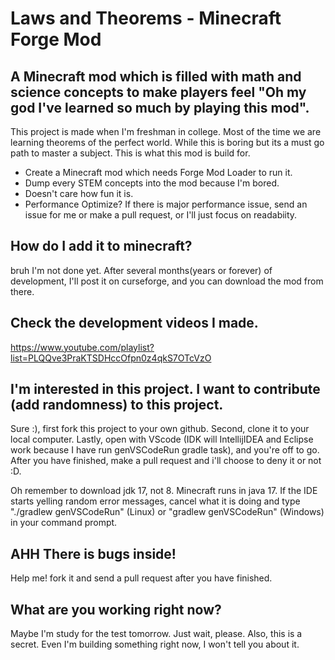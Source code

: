 # Laws and Theorems - Minecraft Forge Mod

## A Minecraft mod which is filled with math and science concepts to make players feel "Oh my god I've learned so much by playing this mod".

This project is made when I'm freshman in college. Most of the time we are learning theorems of the perfect world. While this is boring but its a must go path to master a subject. This is what this mod is build for.

* Create a Minecraft mod which needs Forge Mod Loader to run it.
* Dump every STEM concepts into the mod because I'm bored.
* Doesn't care how fun it is.
* Performance Optimize? If there is major performance issue, send an issue for me or make a pull request, or I'll just focus on readabiity.

## How do I add it to minecraft?

bruh I'm not done yet. After several months(years or forever) of development, I'll post it on curseforge, and you can download the mod from there.

## Check the development videos I made.
https://www.youtube.com/playlist?list=PLQQve3PraKTSDHccOfpn0z4qkS7OTcVzO

## I'm interested in this project. I want to contribute (add randomness) to this project.

Sure :), first fork this project to your own github. Second, clone it to your local computer. Lastly, open with VScode (IDK will IntellijIDEA and Eclipse work because I have run genVSCodeRun gradle task), and you're off to go. After you have finished, make a pull request and i'll choose to deny it or not :D.

Oh remember to download jdk 17, not 8. Minecraft runs in java 17.
If the IDE starts yelling random error messages, cancel what it is doing and type "./gradlew genVSCodeRun" (Linux) or "gradlew genVSCodeRun" (Windows) in your command prompt.

## AHH There is bugs inside!

Help me! fork it and send a pull request after you have finished.

## What are you working right now?

Maybe I'm study for the test tomorrow. Just wait, please.
Also, this is a secret. Even I'm building something right now, I won't tell you about it.



